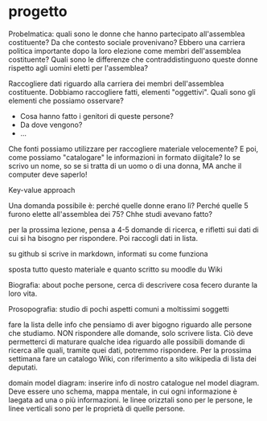 # progetto
Probelmatica: quali sono le donne che hanno partecipato all'assemblea costituente? Da che contesto sociale provenivano? Ebbero una carriera politica importante dopo la loro elezione come membri dell'assemblea costituente? Quali sono le differenze che contraddistinguono queste donne rispetto agli uomini eletti per l'assemblea? 

Raccogliere dati riguardo alla carriera dei membri dell'assemblea costituente. Dobbiamo raccogliere fatti, elementi "oggettivi". Quali sono gli elementi che possiamo osservare?
- Cosa hanno fatto i genitori di queste persone?
- Da dove vengono?
- ...

Che fonti possiamo utilizzare per raccogliere materiale velocemente? E poi, come possiamo "catalogare" le informazioni in formato diigitale? Io se scrivo un nome, so se si tratta di un uomo o di una donna, MA anche il computer deve saperlo!

Key-value approach

Una domanda possibile è: perché quelle donne erano lì? Perché quelle 5 furono elette all'assemblea dei 75? Chhe studi avevano fatto? 

per la prossima lezione, pensa a 4-5 domande di ricerca, e rifletti sui dati di cui si ha bisogno per rispondere. Poi raccogli dati in lista. 

su github si scrive in markdown, informati su come funziona

sposta tutto questo materiale e quanto scritto su moodle du Wiki

Biografia: about poche persone, cerca di descrivere cosa fecero durante la loro vita. 

Prosopografia: studio di pochi aspetti comuni a moltissimi soggetti

fare la lista delle info che pensiamo di aver bigogno riguardo alle persone che studiamo. NON rispondere alle domande, solo scrivere lista. Ciò deve permetterci di maturare qualche idea riguardo alle possibili domande di ricerca alle quali, tramite quei dati, potremmo rispondere. Per la prossima settimana fare un catalogo Wiki, con riferimento a sito wikipedia di lista dei deputati. 

domain model diagram: inserire info di nostro catalogue nel model diagram. Deve essere uno schema, mappa mentale, in cui ogni informazione è laegata ad una o più informazioni.  le linee orizztali sono per le persone, le linee verticali sono per le proprietà di quelle persone. 
